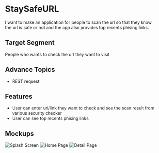 # StaySafeURL

I want to make an application for people to scan the url so that they know the url is safe or not and the app also provides top recents phising links.

## Target Segment

People who wants to check the url they want to visit 

## Advance Topics

- REST request

## Features

- User can enter url/link they want to check and see the scan result from various security checker
- User can see top recents phising links

## Mockups

![Splash Screen](https://github.com/mekas/mb1313600022/tree/master/1313618013/splashscreen.png)
![Home Page](https://github.com/mekas/mb1313600022/tree/master/1313618013/homepage.png)
![Detail Page](https://github.com/mekas/mb1313600022/tree/master/1313618013/detailpage.png)
